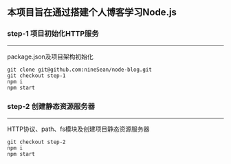 ## 本项目旨在通过搭建个人博客学习Node.js

### step-1 项目初始化HTTP服务

---
package.json及项目架构初始化
```
git clone git@github.com:nineSean/node-blog.git
git checkout step-1
npm i
npm start
```

### step-2 创建静态资源服务器

---
HTTP协议、path、fs模块及创建项目静态资源服务器
```
git checkout step-2
npm i
npm start
```
